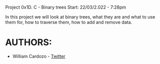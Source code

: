 Project 0x1D. C - Binary trees
Start: 22/03/2.022 - 7:28pm

In this project we will look at binary trees, what they are and what to use them for, how to traverse them, how to add and remove data.

# AUTHORS:
* William Cardozo - [Twitter](https://twitter.com/W_anCardozo)

